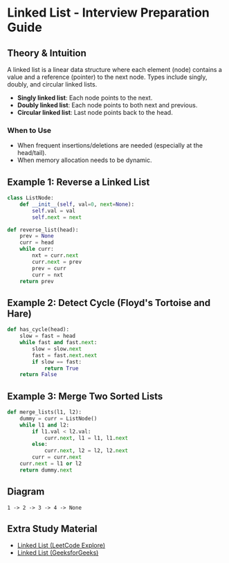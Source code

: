 # Linked List - Interview Preparation Guide

## Theory & Intuition
A linked list is a linear data structure where each element (node) contains a value and a reference (pointer) to the next node. Types include singly, doubly, and circular linked lists.

- **Singly linked list**: Each node points to the next.
- **Doubly linked list**: Each node points to both next and previous.
- **Circular linked list**: Last node points back to the head.

### When to Use
- When frequent insertions/deletions are needed (especially at the head/tail).
- When memory allocation needs to be dynamic.

## Example 1: Reverse a Linked List
```python
class ListNode:
    def __init__(self, val=0, next=None):
        self.val = val
        self.next = next

def reverse_list(head):
    prev = None
    curr = head
    while curr:
        nxt = curr.next
        curr.next = prev
        prev = curr
        curr = nxt
    return prev
```

## Example 2: Detect Cycle (Floyd's Tortoise and Hare)
```python
def has_cycle(head):
    slow = fast = head
    while fast and fast.next:
        slow = slow.next
        fast = fast.next.next
        if slow == fast:
            return True
    return False
```

## Example 3: Merge Two Sorted Lists
```python
def merge_lists(l1, l2):
    dummy = curr = ListNode()
    while l1 and l2:
        if l1.val < l2.val:
            curr.next, l1 = l1, l1.next
        else:
            curr.next, l2 = l2, l2.next
        curr = curr.next
    curr.next = l1 or l2
    return dummy.next
```

## Diagram
```
1 -> 2 -> 3 -> 4 -> None
```

## Extra Study Material
- [Linked List (LeetCode Explore)](https://leetcode.com/explore/learn/card/linked-list/)
- [Linked List (GeeksforGeeks)](https://www.geeksforgeeks.org/data-structures/linked-list/)
